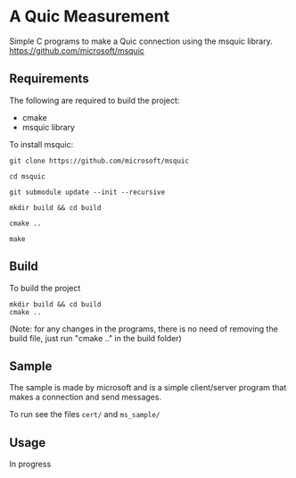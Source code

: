 # A Quic Measurement

Simple C programs to make a Quic connection using the msquic library.
https://github.com/microsoft/msquic

## Requirements

The following are required to build the project:

- cmake
- msquic library

To install msquic:

```
git clone https://github.com/microsoft/msquic
```
```
cd msquic 
```
```
git submodule update --init --recursive
```
```
mkdir build && cd build
```
```
cmake ..
```
```
make
```

## Build

To build the project

```
mkdir build && cd build
cmake ..
```

(Note: for any changes in the programs, there is no need of removing the build file, just run "cmake .." in the build folder)

## Sample

The sample is made by microsoft and is a simple client/server program that makes a connection and send messages.<br />

To run see the files ```cert/``` and ```ms_sample/```

## Usage

In progress
